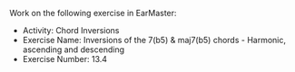 Work on the following exercise in EarMaster:
- Activity: Chord Inversions
- Exercise Name: Inversions of the 7(b5) & maj7(b5) chords - Harmonic, ascending and descending
- Exercise Number: 13.4
